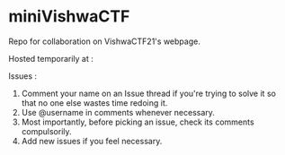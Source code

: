 # miniVishwaCTF

Repo for collaboration on VishwaCTF21's webpage.

Hosted temporarily at : 

Issues : 
1. Comment your name on an Issue thread if you're trying to solve it so that no one else wastes time redoing it.
2. Use @username in comments whenever necessary.
3. Most importantly, before picking an issue, check its comments compulsorily.
4. Add new issues if you feel necessary.
